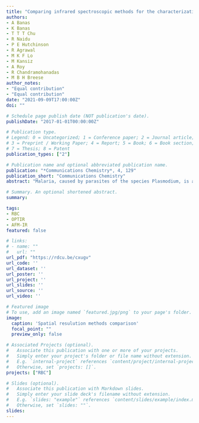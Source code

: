 ```yaml
---
title: "Comparing infrared spectroscopic methods for the characterization of Plasmodium falciparum-infected human erythrocytes"
authors:
- A Banas
- K Banas
- T T T Chu
- R Naidu
- P E Hutchinson
- R Agrawal
- M K F Lo
- M Kansiz
- A Roy
- R Chandramohanadas
- M B H Breese
author_notes:
- "Equal contribution"
- "Equal contribution"
date: "2021-09-09T17:00:00Z"
doi: ""

# Schedule page publish date (NOT publication's date).
publishDate: "2017-01-01T00:00:00Z"

# Publication type.
# Legend: 0 = Uncategorized; 1 = Conference paper; 2 = Journal article;
# 3 = Preprint / Working Paper; 4 = Report; 5 = Book; 6 = Book section;
# 7 = Thesis; 8 = Patent
publication_types: ["2"]

# Publication name and optional abbreviated publication name.
publication: "*Communications Chemistry*, 4, 129"
publication_short: "Communications Chemistry"
abstract: "Malaria, caused by parasites of the species Plasmodium, is among the major life-threatening diseases to afflict humanity. The infectious cycle of Plasmodium is very complex involving distinct life stages and transitions characterized by cellular and molecular alterations. Therefore, novel single-cell technologies are warranted to extract details pertinent to Plasmodium-host cell interactions and underpinning biological transformations. Herein, we tested two emerging spectroscopic approaches: (a) Optical Photothermal Infrared spectroscopy and (b) Atomic Force Microscopy combined with infrared spectroscopy in contrast to (c) Fourier Transform InfraRed microspectroscopy, to investigate Plasmodium-infected erythrocytes. Chemical spatial distributions of selected bands and spectra captured using the three modalities for major macromolecules together with advantages and limitations of each method is presented here. These results indicate that O-PTIR and AFM-IR techniques can be explored for extracting sub-micron resolution molecular signatures within heterogeneous and dynamic samples such as Plasmodium-infected human RBCs."

# Summary. An optional shortened abstract.
summary: 

tags:
- RBC
- OPTIR
- AFM-IR
featured: false

# links:
# - name: ""
#   url: ""
url_pdf: "https://rdcu.be/cxugv"
url_code: ''
url_dataset: ''
url_poster: ''
url_project: ''
url_slides: ''
url_source: ''
url_video: ''

# Featured image
# To use, add an image named `featured.jpg/png` to your page's folder. 
image:
  caption: 'Spatial resulution methods comparison'
  focal_point: ""
  preview_only: false

# Associated Projects (optional).
#   Associate this publication with one or more of your projects.
#   Simply enter your project's folder or file name without extension.
#   E.g. `internal-project` references `content/project/internal-project/index.md`.
#   Otherwise, set `projects: []`.
projects: ["RBC"]

# Slides (optional).
#   Associate this publication with Markdown slides.
#   Simply enter your slide deck's filename without extension.
#   E.g. `slides: "example"` references `content/slides/example/index.md`.
#   Otherwise, set `slides: ""`.
slides:
---
```

